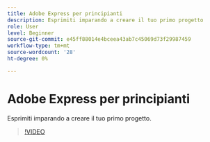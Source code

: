 ```yaml
---
title: Adobe Express per principianti
description: Esprimiti imparando a creare il tuo primo progetto
role: User
level: Beginner
source-git-commit: e45ff88014e4bceea43ab7c45069d73f29987459
workflow-type: tm+mt
source-wordcount: '28'
ht-degree: 0%

---
```


# Adobe Express per principianti

Esprimiti imparando a creare il tuo primo progetto.

>[!VIDEO](https://video.tv.adobe.com/v/3420225?quality=12&learn=on&hidetitle=true)

